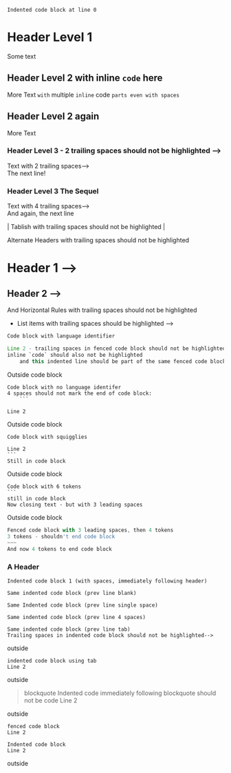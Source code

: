     Indented code block at line 0
# Header Level 1

Some text

## Header Level 2 with inline `code` here

More Text `with` multiple `inline` code `parts even with spaces`

## Header Level 2 again

More Text

### Header Level 3  - 2 trailing spaces should not be highlighted -->  

Text with 2 trailing spaces-->  
The next line!

### Header Level 3 The Sequel

Text with 4 trailing spaces-->    
And again, the next line


| Tablish with trailing spaces should not be highlighted |  

Alternate Headers with trailing spaces should not be highlighted

Header 1 -->  
===  

Header 2 -->  
---  

And Horizontal Rules with trailing spaces should not be highlighted



- List items with trailing spaces should be highlighted -->  

```java
Code block with language identifier

Line 2 - trailing spaces in fenced code block should not be highlighted-->  
inline `code` should also not be highlighted
    and this indented line should be part of the same fenced code block
```

Outside code block

```
Code block with no language identifer
4 spaces should not mark the end of code block:
    ```

Line 2
```

Outside code block

~~~
Code block with squigglies

Line 2
```
Still in code block
~~~

Outside code block

``````
Code block with 6 tokens
```
still in code block
Now closing text - but with 3 leading spaces
   ``````

Outside code block

   ~~~~javascript
Fenced code block with 3 leading spaces, then 4 tokens
3 tokens - shouldn't end code block
~~~
And now 4 tokens to end code block
~~~~

### A Header
    Indented code block 1 (with spaces, immediately following header)

    Same indented code block (prev line blank)
 
    Same Indented code block (prev line single space)
    
    Same indented code block (prev line 4 spaces)
	
    Same indented code block (prev line tab)
    Trailing spaces in indented code block should not be highlighted-->  

outside

	indented code block using tab
    Line 2

outside

> blockquote
    Indented code immediately following blockquote should not be code
    Line 2

outside

```
fenced code block
Line 2
```
    Indented code block
    Line 2

outside
